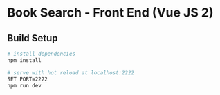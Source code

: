 # Book Search - Front End (Vue JS 2)

## Build Setup

``` bash
# install dependencies
npm install

# serve with hot reload at localhost:2222
SET PORT=2222
npm run dev

